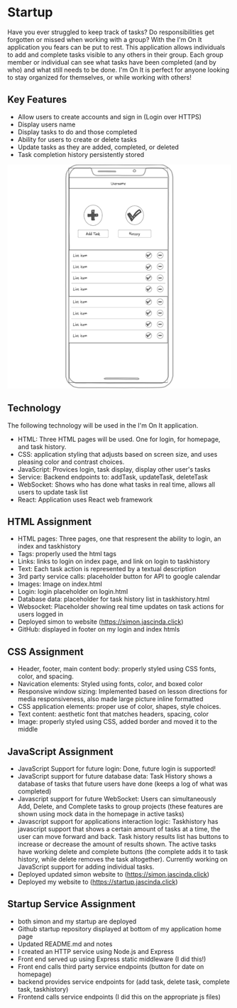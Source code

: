# Startup
Have you ever struggled to keep track of tasks? Do responsibilities get forgotten or missed when working with a group? With the I'm On It application you fears can be put to rest. This application allows individuals to add and complete tasks visible to any others in their group. Each group member or individual can see what tasks have been completed (and by who) and what still needs to be done. I'm On It is perfect for anyone looking to stay organized for themselves, or while working with others! 
## Key Features
- Allow users to create accounts and sign in (Login over HTTPS)
- Display users name 
- Display tasks to do and those completed
- Ability for users to create or delete tasks 
- Update tasks as they are added, completed, or deleted
- Task completion history persistently stored

![Sketch](image.png)

## Technology 
The following technology will be used in the I'm On It application.

- HTML: Three HTML pages will be used. One for login, for homepage, and task history.
- CSS: application styling that adjusts based on screen size, and uses pleasing color and contrast choices. 
- JavaScript: Provices login, task display, display other user's tasks 
- Service: Backend endpoints to: addTask, updateTask, deleteTask
- WebSocket: Shows who has done what tasks in real time, allows all users to update task list 
- React: Application uses React web framework 

## HTML Assignment 
- HTML pages: Three pages, one that respresent the ability to login, an index and taskhistory
- Tags: properly used the html tags 
- Links: links to login on index page, and link on login to taskhistory
- Text: Each task action is represented by a textual description
- 3rd party service calls: placeholder button for API to google calendar
- Images: Image on index.html
- Login: login placeholder on login.html
- Database data: placeholder for task history list in taskhistory.html
- Websocket: Placeholder showing real time updates on task actions for users logged in 
- Deployed simon to website (https://simon.jascinda.click)
- GitHub: displayed in footer on my login and index htmls 

## CSS Assignment
- Header, footer, main content body: properly styled using CSS fonts, color, and spacing. 
- Navication elements: Styled using fonts, color, and boxed color
- Responsive window sizing: Implemented based on lesson directions for media responsiveness, also made large picture inline formatted
- CSS application elements: proper use of color, shapes, style choices. 
- Text content: aesthetic font that matches headers, spacing, color 
- Image: properly styled using CSS, added border and moved it to the middle

## JavaScript Assignment
- JavaScript Support for future login: Done, future login is supported!
- JavaScript support for future database data: Task History shows a database of tasks that future users have done (keeps a log of what was completed)
- Javascript support for future WebSocket: Users can simultaneously Add, Delete, and Complete tasks to group projects (these features are shown using mock data in the homepage in active tasks)
- Javascript support for applications interaction logic: Taskhistory has javascript support that shows a certain amount of tasks at a time, the user can move forward and back. Task history results list has buttons to increase or decrease the amount of results shown. The active tasks have working delete and complete buttons (the complete adds it to task history, while delete removes the task altogether). Currently working on JavaScript support for adding individual tasks. 
- Deployed updated simon website to (https://simon.jascinda.click)
- Deployed my website to (https://startup.jascinda.click)

## Startup Service Assignment
- both simon and my startup are deployed
- Github startup repository displayed at bottom of my application home page
- Updated README.md and notes
- I created an HTTP service using Node.js and Express
- Front end served up using Express static middleware (I did this!)
- Front end calls third party service endpoints (button for date on homepage)
- backend provides service endpoints for (add task, delete task, complete task, taskhistory)
- Frontend calls service endpoints (I did this on the appropriate js files) 